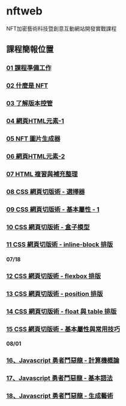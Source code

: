 # nftweb
NFT加密藝術科技暨創意互動網站開發實戰課程

## 課程簡報位置
### [01 課程準備工作](https://docs.google.com/presentation/d/14fz9UhCb0qH1zLi_gDDa4GGwd8SpVBwSi5K1w6Dn9J0/edit?usp=sharing/)
### [02 什麼是 NFT](https://docs.google.com/presentation/d/1ifN2WzfDZXgAg-JPSKP0BtYby-SuLIjuQ4HNqLK0D4M/edit?usp=sharing/)
### [03 了解版本控管](https://docs.google.com/presentation/d/1ZsHeq90WHfhKPU7UQtRuEHJ5Ki2OasdN_sQsnH2ksW8/edit?usp=sharing)
### [04 網頁HTML元素-1](https://docs.google.com/presentation/d/18pzZR-fdwWIT4jcTKu8ZEDW74nGnyHPYB0iMgoBAz2Y/edit?usp=sharing)
### [05 NFT 圖片生成器](https://docs.google.com/presentation/d/1pSrZotp-OfuTaT1qXz924HRJri9v9f8irPWWviljmYY/edit?usp=sharing)
### [06 網頁HTML元素-2](https://docs.google.com/presentation/d/1bLwdW21-zrWH-wClp_Zv7L-50yOZW9qcYSnSnFQpzRY/edit?usp=sharing)
### [07 HTML 複習與補充整理](https://docs.google.com/presentation/d/1o5x_c6O2VCfy5nCcgTZ3J2ENB8rDEC64eoRrMlyZp6Q/edit?usp=sharing)
### [08 CSS 網頁切版術 - 選擇器](https://docs.google.com/presentation/d/1WV4I01dOwo4WtSHU9mVYuyDjSXXcFm3WQ_Sg2aXBOBk/edit?usp=sharing)
### [09 CSS 網頁切版術 - 基本屬性 - 1](https://docs.google.com/presentation/d/1jiSiuaQnt0T3ZgGBdknHOjL7gsjFJBmRrVQnCSf_c34/edit?usp=sharing)
### [10 CSS 網頁切版術 - 盒子模型](https://docs.google.com/presentation/d/1pUDqmyLa5rRCVXAWNHM0JzShzH2P3G3EXq6bu4N-z2I/edit?usp=sharing)
### [11 CSS 網頁切版術 - inline-block 排版](https://docs.google.com/presentation/d/1GduIfOJjYjgBMvxN_jF9fMlIhqyWDm-0vXkQ5TSXvWU/edit?usp=sharing)
#### 07/18
### [12 CSS 網頁切版術 - flexbox 排版](https://docs.google.com/presentation/d/1F8FVTygulHEFEgsgtkd5CeXJXMGDpY0KvXYRvGXVd6Q/edit?usp=sharing)
### [13 CSS 網頁切版術 - position 排版](https://docs.google.com/presentation/d/1D87X_Cbypq4tddxPmfyZid0888R1yvf75FJRseOBvdM/edit?usp=sharing)
### [14 CSS 網頁切版術 - float 與 table 排版](https://docs.google.com/presentation/d/1-wgaFD_hC2vkF827nUE87li9JhNQXD30Jh10uzfAtQU/edit?usp=sharing)
### [15 CSS 網頁切版術 - 基本屬性與常用技巧](https://docs.google.com/presentation/d/1_OSA6iNJwC8duWQbNs7Xd3T34WWbP1n6bCm_yMABo9w/edit?usp=sharing)

#### 08/01
### [16、Javascript 勇者鬥惡龍 - 計算機概論](https://docs.google.com/presentation/d/1K69yUkkdjO2yXH8Xfpt4bMm8v_RDLjw9EX66CxfhXXA/edit?usp=sharing)
### [17、Javascript 勇者鬥惡龍 - 基本語法](https://docs.google.com/presentation/d/151S08lRaSEUe9g-_Lo8IXvxug0OjOSGFrfnjju52Ng0/edit?usp=sharing)
### [18、Javascript 勇者鬥惡龍 - 生成藝術 ](https://docs.google.com/presentation/d/17IShbzGffjA_4NcWhQo7p5FZ5D57OA1WZxh6-qTQNho/edit?usp=sharing)


